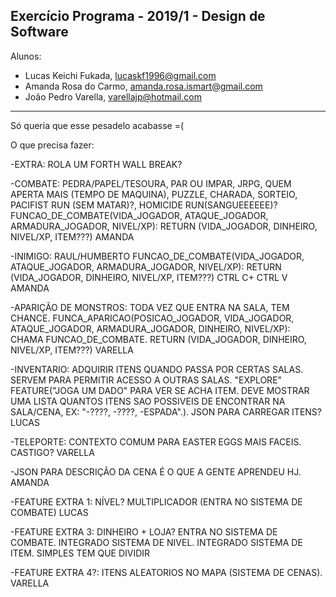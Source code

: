 Exercício Programa - 2019/1 - Design de Software
------------------------------------------------

Alunos: 
- Lucas Keichi Fukada, lucaskf1996@gmail.com
- Amanda Rosa do Carmo, amanda.rosa.ismart@gmail.com
- João Pedro Varella, varellajp@hotmail.com

------------------------------------------------
Só queria que esse pesadelo acabasse =(

O que precisa fazer:

-EXTRA: ROLA UM FORTH WALL BREAK?

-COMBATE: PEDRA/PAPEL/TESOURA, PAR OU IMPAR, JRPG, QUEM APERTA MAIS (TEMPO DE MAQUINA), PUZZLE, CHARADA, SORTEIO, PACIFIST RUN (SEM MATAR)?, HOMICIDE RUN(SANGUEEEEEE)? FUNCAO_DE_COMBATE(VIDA_JOGADOR, ATAQUE_JOGADOR, ARMADURA_JOGADOR, NIVEL/XP): RETURN (VIDA_JOGADOR, DINHEIRO, NIVEL/XP, ITEM???) AMANDA

-INIMIGO: RAUL/HUMBERTO FUNCAO_DE_COMBATE(VIDA_JOGADOR, ATAQUE_JOGADOR, ARMADURA_JOGADOR, NIVEL/XP): RETURN (VIDA_JOGADOR, DINHEIRO, NIVEL/XP, ITEM???) CTRL C+ CTRL V AMANDA

-APARIÇÃO DE MONSTROS: TODA VEZ QUE ENTRA NA SALA, TEM CHANCE. FUNCA_APARICAO(POSICAO_JOGADOR, VIDA_JOGADOR, ATAQUE_JOGADOR, ARMADURA_JOGADOR, DINHEIRO, NIVEL/XP): CHAMA FUNCAO_DE_COMBATE. RETURN (VIDA_JOGADOR, DINHEIRO, NIVEL/XP, ITEM???) VARELLA

-INVENTARIO: ADQUIRIR ITENS QUANDO PASSA POR CERTAS SALAS. SERVEM PARA PERMITIR ACESSO A OUTRAS SALAS. "EXPLORE" FEATURE("JOGA UM DADO" PARA VER SE ACHA ITEM. DEVE MOSTRAR UMA LISTA QUANTOS ITENS SAO POSSIVEIS DE ENCONTRAR NA SALA/CENA, EX: "-????, -????, -ESPADA".). JSON PARA CARREGAR ITENS? LUCAS

-TELEPORTE: CONTEXTO COMUM PARA EASTER EGGS MAIS FACEIS. CASTIGO? VARELLA

-JSON PARA DESCRIÇÃO DA CENA É O QUE A GENTE APRENDEU HJ. AMANDA

-FEATURE EXTRA 1: NÍVEL? MULTIPLICADOR (ENTRA NO SISTEMA DE COMBATE) LUCAS

-FEATURE EXTRA 3: DINHEIRO + LOJA? ENTRA NO SISTEMA DE COMBATE. INTEGRADO SISTEMA DE NIVEL. INTEGRADO SISTEMA DE ITEM. SIMPLES TEM QUE DIVIDIR 

-FEATURE EXTRA 4?: ITENS ALEATORIOS NO MAPA (SISTEMA DE CENAS). VARELLA
